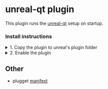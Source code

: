 # unreal-qt plugin
This plugin runs the [unreal-qt](https://github.com/hannesdelbeke/unreal-qt) setup on startup.


### Install instructions

<details>
<summary>1. Copy the plugin to unreal's plugin folder</summary>
  
  - [Download](https://github.com/hannesdelbeke/unreal-qt-plugin/archive/refs/heads/main.zip) and Unzip  
  - Copy the extracted `UnrealQt` folder to Unreal's plugins folder  
</details>


<details>
<summary>2. Enable the plugin</summary>
  
  - Open the Unreal plugin editor from the menu `edit/Plugins`
  - Enable the `Unreal Qt` plugin
  - Restart Unreal
</details>

## Other
- plugget [manifest](https://github.com/plugget/plugget-pkgs/tree/main/unreal/unreal-qt)

